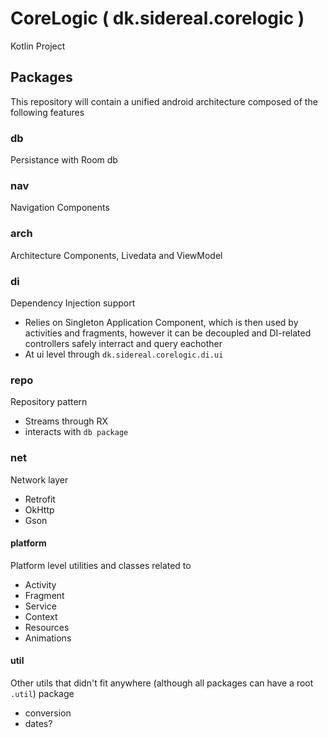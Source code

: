 # CoreLogic ( dk.sidereal.corelogic )

Kotlin Project


## Packages

This repository will contain a unified android architecture composed of the following features

### db

Persistance with Room db

### nav

Navigation Components

### arch

Architecture Components, Livedata and ViewModel

### di

Dependency Injection support
- Relies on Singleton Application Component, which is then used by activities and fragments,
however it can be decoupled and DI-related controllers safely interract and query eachother
- At ui level through `dk.sidereal.corelogic.di.ui`

### repo

Repository pattern
- Streams through RX
- interacts with `db package`

### net

Network layer
- Retrofit
- OkHttp
- Gson

#### platform

Platform level utilities and classes related to
- Activity
- Fragment
- Service
- Context
- Resources
- Animations


#### util

Other utils that didn't fit anywhere (although all packages can have a root `.util`) package
- conversion
- dates?
